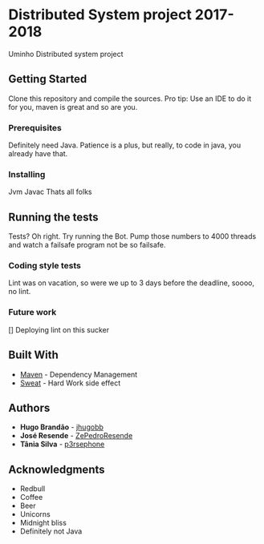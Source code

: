 # Distributed System project 2017-2018

Uminho Distributed system project

## Getting Started

Clone this repository and compile the sources. 
Pro tip: Use an IDE to do it for you, maven is great and so are you.

### Prerequisites

Definitely need Java.
Patience is a plus, but really, to code in java, you already have that.

### Installing

Jvm
Javac
Thats all folks

## Running the tests

Tests? Oh right. Try running the Bot. Pump those numbers to 4000 threads and watch a failsafe program not be so failsafe.

### Coding style tests
Lint was on vacation, so were we up to 3 days before the deadline, soooo, no lint.

### Future work
[] Deploying lint on this sucker

## Built With

* [Maven](https://maven.apache.org/) - Dependency Management
* [Sweat](https://encrypted.google.com/search?q=sweat&hl=en&source=lnms&tbm=isch&sa=X&ved=0ahUKEwi325SA5dPZAhVEsaQKHZ9ZBasQ_AUICigB&biw=1920&bih=926) - Hard Work side effect

## Authors

* **Hugo Brandão** - [jhugobb](https://github.com/jhugobb)
* **José Resende** - [ZePedroResende](https://github.com/ZePedroResende)
* **Tânia Silva** - [p3rsephone](https://github.com/p3rsephone)

## Acknowledgments

* Redbull
* Coffee
* Beer
* Unicorns
* Midnight bliss
* Definitely not Java
